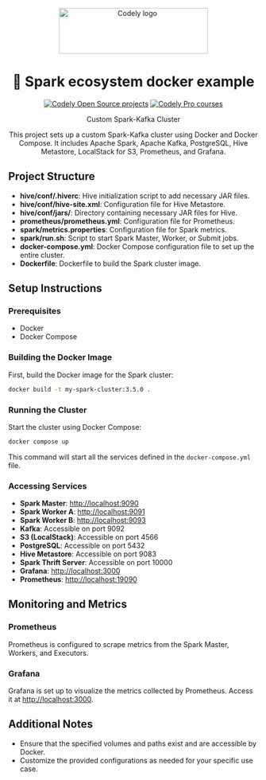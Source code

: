 <p align="center">
  <a href="https://codely.com">
    <img src="https://user-images.githubusercontent.com/10558907/170513882-a09eee57-7765-4ca4-b2dd-3c2e061fdad0.png" width="300px" height="92px" alt="Codely logo"/>
  </a>
</p>

<h1 align="center">
    🎇 Spark ecosystem docker example
</h1>

<p align="center">
    <a href="https://github.com/CodelyTV"><img src="https://img.shields.io/badge/Codely-OS-green.svg?style=flat-square" alt="Codely Open Source projects"/></a>
    <a href="https://pro.codely.com"><img src="https://img.shields.io/badge/Codely-Pro-black.svg?style=flat-square" alt="Codely Pro courses"/></a>
</p>

<p align="center">
    Custom Spark-Kafka Cluster
</p>

<p align="center">
  This project sets up a custom Spark-Kafka cluster using Docker and Docker Compose. It includes Apache Spark, Apache Kafka, PostgreSQL, Hive Metastore, LocalStack for S3, Prometheus, and Grafana.
</p>



## Project Structure

- **hive/conf/.hiverc**: Hive initialization script to add necessary JAR files.
- **hive/conf/hive-site.xml**: Configuration file for Hive Metastore.
- **hive/conf/jars/**: Directory containing necessary JAR files for Hive.
- **prometheus/prometheus.yml**: Configuration file for Prometheus.
- **spark/metrics.properties**: Configuration file for Spark metrics.
- **spark/run.sh**: Script to start Spark Master, Worker, or Submit jobs.
- **docker-compose.yml**: Docker Compose configuration file to set up the entire cluster.
- **Dockerfile**: Dockerfile to build the Spark cluster image.

## Setup Instructions

### Prerequisites

- Docker
- Docker Compose

### Building the Docker Image

First, build the Docker image for the Spark cluster:

```bash
docker build -t my-spark-cluster:3.5.0 .
```

### Running the Cluster

Start the cluster using Docker Compose:

```bash
docker compose up
```

This command will start all the services defined in the `docker-compose.yml` file.

### Accessing Services

- **Spark Master**: [http://localhost:9090](http://localhost:9090)
- **Spark Worker A**: [http://localhost:9091](http://localhost:9091)
- **Spark Worker B**: [http://localhost:9093](http://localhost:9093)
- **Kafka**: Accessible on port 9092
- **S3 (LocalStack)**: Accessible on port 4566
- **PostgreSQL**: Accessible on port 5432
- **Hive Metastore**: Accessible on port 9083
- **Spark Thrift Server**: Accessible on port 10000
- **Grafana**: [http://localhost:3000](http://localhost:3000)
- **Prometheus**: [http://localhost:19090](http://localhost:19090)

## Monitoring and Metrics

### Prometheus

Prometheus is configured to scrape metrics from the Spark Master, Workers, and Executors.

### Grafana

Grafana is set up to visualize the metrics collected by Prometheus. Access it at [http://localhost:3000](http://localhost:3000).

## Additional Notes

- Ensure that the specified volumes and paths exist and are accessible by Docker.
- Customize the provided configurations as needed for your specific use case.
